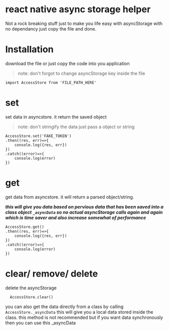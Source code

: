 
# react native async storage helper
Not a rock breaking stuff just to make you life easy with asyncStorage with no dependancy just copy the file and done.

# Installation
download the file or just copy the code into you application 

> note: don't forgot to change asyncStorage key inside the file

    import AccessStore from 'FILE_PATH_HERE'
# set
set  data in asyncstore. it return the saved object 

> note: don't stringify the data  just pass a object or string

    AccessStore.set('FAKE_TOKEN')
    .then((res, err)=>{
	    console.log({res, err})
    })
    .catch((error)=>{
	    console.log(error)
    })
# get
get  data from asyncstore. it will return a parsed object/string. 

***this will give you data based on pervious data that has been saved into a class object  `_asyncData`  so no actual asyncStorage calls again and again which is time saver and also increase somewhat of performance***

 

    AccessStore.get()
    .then((res, err)=>{
	    console.log({res, err})
    })
    .catch((error)=>{
	    console.log(error)
    })

# clear/ remove/ delete
delete the asyncStorage 

      AccessStore.clear()



you can also get the data directly from a class by calling `AccessStore._asyncData` this will give you a local data stored inside the class. this method is not recommended but if  you want data synchronously then you can use this 
_asyncData
